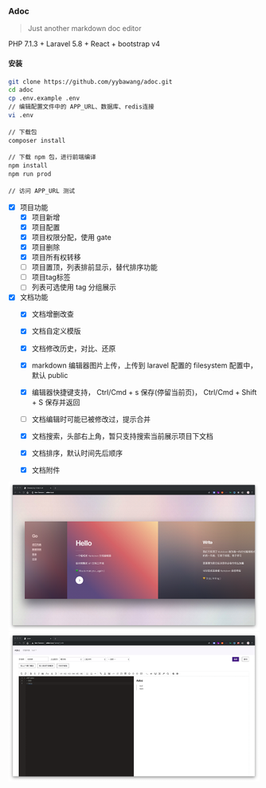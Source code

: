 ### Adoc

> Just another markdown doc editor

PHP 7.1.3 + Laravel 5.8 + React + bootstrap v4

#### 安装

```bash
git clone https://github.com/yybawang/adoc.git
cd adoc
cp .env.example .env
// 编辑配置文件中的 APP_URL、数据库、redis连接
vi .env

// 下载包
composer install

// 下载 npm 包，进行前端编译
npm install
npm run prod

// 访问 APP_URL 测试
```

* [x] 项目功能
    * [x] 项目新增
    * [x] 项目配置
    * [x] 项目权限分配，使用 gate
    * [x] 项目删除
    * [x] 项目所有权转移
    * [ ] 项目置顶，列表排前显示，替代排序功能
    * [ ] 项目tag标签
    * [ ] 列表可选使用 tag 分组展示
* [x] 文档功能
    * [x] 文档增删改查
    * [x] 文档自定义模版
    * [x] 文档修改历史，对比、还原
    * [x] markdown 编辑器图片上传，上传到 laravel 配置的 filesystem 配置中，默认 public
    * [x] 编辑器快捷键支持， Ctrl/Cmd + s 保存(停留当前页)， Ctrl/Cmd + Shift + S 保存并返回
    * [ ] 文档编辑时可能已被修改过，提示合并
    * [x] 文档搜索，头部右上角，暂只支持搜索当前展示项目下文档
    * [x] 文档排序，默认时间先后顺序
    * [x] 文档附件


![示例](https://raw.githubusercontent.com/yybawang/images/master/adoc/Xnip2019-05-25_12-28-38.png)
![示例](https://raw.githubusercontent.com/yybawang/images/master/adoc/Xnip2019-05-25_13-06-16.png)
